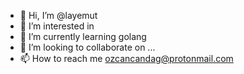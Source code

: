 - 👋 Hi, I’m @layemut
- 👀 I’m interested in 
- 🌱 I’m currently learning golang
- 💞️ I’m looking to collaborate on ...
- 📫 How to reach me ozcancandag@protonmail.com

<!---
layemut/layemut is a ✨ special ✨ repository because its `README.md` (this file) appears on your GitHub profile.
You can click the Preview link to take a look at your changes.
--->
